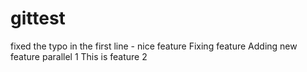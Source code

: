 # gittest
fixed the typo in the first line - nice feature
Fixing feature
Adding new feature parallel 1
This is feature 2
